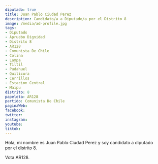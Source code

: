 ```yaml
---
diputado: true
title: Juan Pablo Ciudad Perez
description: Candidato/a a Diputado/a por el Distrito 8
image: /media/ad-profile.jpg
tags:
- Diputado
- Apruebo Dignidad
- Distrito 8
- AR128
- Comunista De Chile
- Colina
- Lampa
- Tiltil
- Pudahuel
- Quilicura
- Cerrillos
- Estacion Central
- Maipu
distrito: 8
papeleta: AR128
partido: Comunista De Chile
paginaWeb:
facebook:
twitter:
instagram:
youtube:
tiktok:
---
```

Hola, mi nombre es Juan Pablo Ciudad Perez y soy candidato a diputado por el distrito 8.

Vota AR128.

